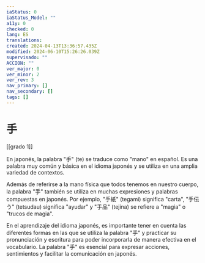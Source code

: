 ```yaml
---
iaStatus: 0
iaStatus_Model: ""
a11y: 0
checked: 0
lang: ES
translations: 
created: 2024-04-13T13:36:57.435Z
modified: 2024-06-10T15:26:26.039Z
supervisado: ""
ACCION: ""
ver_major: 0
ver_minor: 2
ver_rev: 3
nav_primary: []
nav_secondary: []
tags: []
---
```

# 手

[[grado 1]]

En japonés, la palabra "手" (te) se traduce como "mano" en español. Es una palabra muy común y básica en el idioma japonés y se utiliza en una amplia variedad de contextos.

Además de referirse a la mano física que todos tenemos en nuestro cuerpo, la palabra "手" también se utiliza en muchas expresiones y palabras compuestas en japonés. Por ejemplo, "手紙" (tegami) significa "carta", "手伝う" (tetsudau) significa "ayudar" y "手品" (tejina) se refiere a "magia" o "trucos de magia".

En el aprendizaje del idioma japonés, es importante tener en cuenta las diferentes formas en las que se utiliza la palabra "手" y practicar su pronunciación y escritura para poder incorporarla de manera efectiva en el vocabulario. La palabra "手" es esencial para expresar acciones, sentimientos y facilitar la comunicación en japonés.
